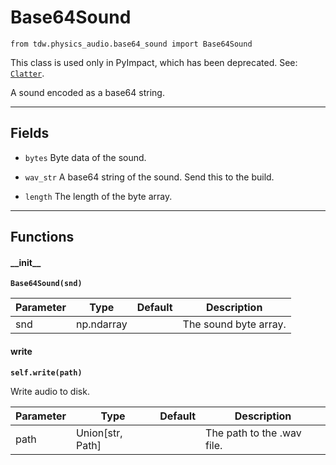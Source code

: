 # Base64Sound

`from tdw.physics_audio.base64_sound import Base64Sound`

This class is used only in PyImpact, which has been deprecated. See: [`Clatter`](../add_ons/clatter.md).

A sound encoded as a base64 string.

***

## Fields

- `bytes` Byte data of the sound.

- `wav_str` A base64 string of the sound. Send this to the build.

- `length` The length of the byte array.

***

## Functions

#### \_\_init\_\_

**`Base64Sound(snd)`**

| Parameter | Type | Default | Description |
| --- | --- | --- | --- |
| snd |  np.ndarray |  | The sound byte array. |

#### write

**`self.write(path)`**

Write audio to disk.

| Parameter | Type | Default | Description |
| --- | --- | --- | --- |
| path |  Union[str, Path] |  | The path to the .wav file. |

